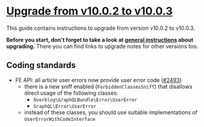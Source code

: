 # [Upgrade from v10.0.2 to v10.0.3](https://github.com/shopsys/shopsys/compare/v10.0.2...v10.0.3)

This guide contains instructions to upgrade from version v10.0.2 to v10.0.3.

**Before you start, don't forget to take a look at [general instructions](https://github.com/shopsys/shopsys/blob/master/UPGRADE.md) about upgrading.**
There you can find links to upgrade notes for other versions too.

## Coding standards

- FE API: all article user errors now provide user error code ([#2493](https://github.com/shopsys/shopsys/pull/2493))
     - there is a new sniff enabled (`ForbiddenClassesSniff`) that disallows direct usage of the following classes:
          - `Overblog\GraphQLBundle\Error\UserError`
          - `GraphQL\Error\UserError`
     - instead of these classes, you should use suitable implementations of `UserErrorWithCodeInterface`
